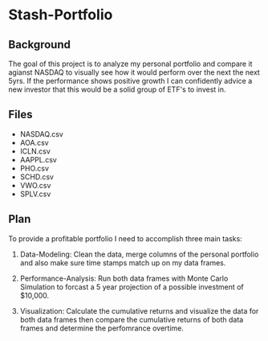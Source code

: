 # Stash-Portfolio
 
 
 ## Background 

The goal of this project is to analyze my personal portfolio and compare it agianst NASDAQ to visually see how it would perform over the next the next 5yrs. If the performance shows positive growth I can confidently advice a new investor that this would be a solid group of ETF's to invest in.

## Files
* NASDAQ.csv
* AOA.csv
* ICLN.csv
* AAPPL.csv
* PHO.csv
* SCHD.csv 
* VWO.csv
* SPLV.csv 

## Plan

To provide a profitable portfolio I need to accomplish three main tasks:

1. Data-Modeling: Clean the data, merge columns of the personal portfolio  and also make sure time stamps match up on my data frames.

2. Performance-Analysis: Run both data frames with Monte Carlo Simulation to forcast a 5 year projection of a possible investment of $10,000.

3. Visualization: Calculate the cumulative returns and visualize the data for both data frames then compare the cumulative returns of both data frames and determine the perfomrance overtime. 






